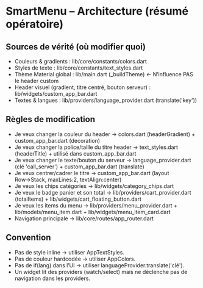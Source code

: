 # SmartMenu – Architecture (résumé opératoire)

## Sources de vérité (où modifier quoi)

- Couleurs & gradients : lib/core/constants/colors.dart
- Styles de texte : lib/core/constants/text_styles.dart
- Thème Material global : lib/main.dart (\_buildTheme) ← N’influence PAS le header custom
- Header visuel (gradient, titre centré, bouton serveur) : lib/widgets/custom_app_bar.dart
- Textes & langues : lib/providers/language_provider.dart (translate('key'))

## Règles de modification

- Je veux changer la couleur du header → colors.dart (headerGradient) + custom_app_bar.dart (decoration)
- Je veux changer la police/taille du titre header → text_styles.dart (headerTitle) + utilisé dans custom_app_bar.dart
- Je veux changer le texte/bouton du serveur → language_provider.dart (clé 'call_server') + custom_app_bar.dart (translate)
- Je veux centrer/cadrer le titre → custom_app_bar.dart (layout Row→Stack, maxLines:2, textAlign:center)
- Je veux les chips catégories → lib/widgets/category_chips.dart
- Je veux le badge panier et son total → lib/providers/cart_provider.dart (totalItems) + lib/widgets/cart_floating_button.dart
- Je veux les items du menu → lib/providers/menu_provider.dart + lib/models/menu_item.dart + lib/widgets/menu_item_card.dart
- Navigation principale → lib/core/routes/app_router.dart

## Convention

- Pas de style inline → utiliser AppTextStyles.
- Pas de couleur hardcodée → utiliser AppColors.
- Pas de if(lang) dans l’UI → utiliser languageProvider.translate('clé').
- Un widget lit des providers (watch/select) mais ne déclenche pas de navigation dans les providers.
